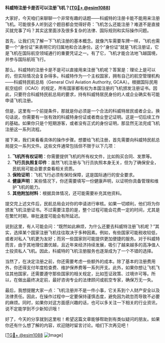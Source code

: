 **科威特注册卡是否可以注册飞机？[[TG💪+ @esim1088](https://t.me/s/esim1088)]**

大家好，今天咱们来聊聊一个非常有趣的话题——科威特的注册卡能不能用来注册飞机。可能很多人听到这个题目都会觉得好奇：飞机怎么还能注册？难道不是直接买就完事了吗？其实这里面涉及很多复杂的法律、国际规则和实际操作问题。

首先，让我们先了解一下飞机注册的基本概念。就像汽车需要车牌一样，飞机也需要一个“身份证”来表明它的归属地和合法身份。这个“身份证”就是飞机注册证，它是飞机在国际航空领域通行的重要凭证之一。有了它，飞机才能合法地飞越国境，并参与国际航班飞行。

那么，科威特的注册卡是不是可以直接用来注册飞机呢？答案是：理论上是可以的，但实际情况会复杂得多。科威特作为一个主权国家，拥有自己的航空管理机构——科威特民航总局（General Civil Aviation Authority, GCAA）。根据国际民用航空组织（ICAO）的规定，所有国家都有权为本国注册的飞机颁发注册证书。因此，只要符合科威特民航总局的要求，持有科威特居民身份的人或企业确实有可能申请飞机注册。

但是，这里有一个前提条件，那就是你必须是一个合法的科威特居民或者企业。换句话说，你需要有一张有效的科威特身份证或者商业登记证明。这是一切后续工作的基础。如果你只是个短期游客，或者没有正式的身份证明，那显然无法完成飞机注册这一系列流程。

接下来，我们来看看具体的操作步骤。想要给飞机注册，首先需要向科威特民航总局提交一系列文件。这些文件通常包括但不限于以下几项：

1. **飞机所有权证明**：你需要提供飞机的所有权文件，比如购买合同、发票等。
2. **飞行员执照复印件**：虽然飞机注册与飞行员执照本身无关，但为了确保安全，民航局可能会要求查看相关资质。
3. **保险证明**：飞机飞行必须有保险保障，这是国际通行的安全要求。
4. **健康声明**：某些情况下，你还需要填写一份健康声明，以证明你具备管理和维护飞机的能力。
5. **其他附加材料**：根据具体情况，还可能需要补充其他资料。

提交完上述文件后，民航总局会对你的申请进行审核。如果一切顺利，他们将为你颁发飞机注册证书。不过需要注意的是，整个过程可能会花费一定的时间，尤其是在繁忙时期，审批速度可能会有所延迟。

说到这里，有人可能会问：“既然如此麻烦，为什么还要去科威特注册飞机呢？”其实，选择某个国家注册飞机往往取决于多种因素。例如，有些国家可能税收较低，或者对私人飞机更为友好；而另一些国家则可能提供更加便捷的服务。对于科威特而言，由于其地理位置优越，且近年来经济持续发展，吸引了越来越多的高净值人士投资私人飞机。因此，科威特的飞机注册服务也逐渐成为了一个不错的选择。

当然了，在决定注册之前，你还需要考虑一些额外的成本。除了基本的注册费用外，你还得支付年度检查费、维护保养费等一系列开支。此外，如果你想让飞机飞往其他国家，还需要遵守那些国家的相关规定，比如签证政策、过境许可等。所以，在做出最终决定前，最好咨询专业的法律顾问或航空专家，确保万无一失。

最后，我想提醒大家一点：飞机注册并不是一件小事，它关系到个人财产安全以及法律责任。因此，在操作过程中一定要保持谨慎态度，避免因为疏忽而导致不必要的麻烦。同时，如果你对这方面感兴趣的话，也可以多关注一下相关的行业资讯，说不定能学到不少新知识哦！

好了，今天的分享就到这里啦！希望这篇文章能够帮助到有类似疑问的朋友。如果你还有什么想了解的内容，欢迎随时留言讨论。咱们下次再见吧！

[[TG💪+ @esim1088](https://t.me/s/esim1088) ![Image](https://i.postimg.cc/4NQfJmqS/Snipaste-2025-05-13-00-14-12.png)]
